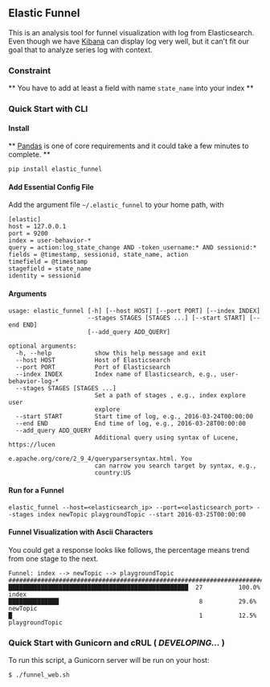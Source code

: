 ## Elastic Funnel

This is an analysis tool for funnel visualization with log from Elasticsearch. Even though we have [Kibana] can display log very well, 
but it can't fit our goal that to analyze series log with context. 

### Constraint

  ** You have to add at least a field with name ```state_name``` into your index **

### Quick Start with CLI

#### Install

  ** [Pandas] is one of core requirements and it could take a few minutes to complete. **

```
pip install elastic_funnel
```

#### Add Essential Config File

Add the argument file ```~/.elastic_funnel``` to your home path, with

```
[elastic]
host = 127.0.0.1
port = 9200
index = user-behavior-*
query = action:log_state_change AND -token_username:* AND sessionid:* 
fields = @timestamp, sessionid, state_name, action
timefield = @timestamp
stagefield = state_name
identity = sessionid
```

#### Arguments

```
usage: elastic_funnel [-h] [--host HOST] [--port PORT] [--index INDEX]
                      --stages STAGES [STAGES ...] [--start START] [--end END]
                      [--add_query ADD_QUERY]

optional arguments:
  -h, --help            show this help message and exit
  --host HOST           Host of Elasticsearch
  --port PORT           Port of Elasticsearch
  --index INDEX         Index name of Elasticsearch, e.g., user-behavior-log-*
  --stages STAGES [STAGES ...]
                        Set a path of stages , e.g., index explore user
                        explore
  --start START         Start time of log, e.g., 2016-03-24T00:00:00
  --end END             End time of log, e.g., 2016-03-28T00:00:00
  --add_query ADD_QUERY
                        Additional query using syntax of Lucene, https://lucen
                        e.apache.org/core/2_9_4/queryparsersyntax.html. You
                        can narrow you search target by syntax, e.g.,
                        country:US
```

#### Run for a Funnel

```
elastic_funnel --host=<elasticsearch_ip> --port=<elasticsearch_port> --stages index newTopic playgroundTopic --start 2016-03-25T00:00:00
```

#### Funnel Visualization with Ascii Characters

You could get a response looks like follows, the percentage means trend from one stage to the next.

```
Funnel: index --> newTopic --> playgroundTopic 
############################################################################### 
██████████████████████████████████████████████████  27          100.0%  index          
██████████████                                       8          29.6%   newTopic        
█                                                    1          12.5%   playgroundTopic
```

### Quick Start with Gunicorn and cRUL ( *DEVELOPING...* )

To run this script, a Gunicorn server will be run on your host:

```
$ ./funnel_web.sh
```

[Kibana]:https://www.elastic.co/products/kibana
[Pandas]:http://pandas.pydata.org/